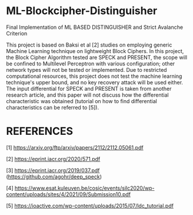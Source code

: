 # ML-Blockcipher-Distinguisher

Final Implementation of ML BASED DISTINGUISHER and Strict Avalanche Criterion

This project is based on Baksi et al [2] studies on employing generic Machine Learning technique on lightweight Block Ciphers. In this project, the Block Cipher Algorithm tested are SPECK and PRESENT, the scope will be confined to Multilevel Perceptron with various configuration; other network types will not be tested or implemented. Due to restricted computational resources, this project does not test the machine learning technique's upper bound, and no key recovery attack will be used either. The input differential for SPECK and PRESENT is taken from another research article, and this paper will not discuss how the differential characteristic was obtained (tutorial on how to find differential characteristics can be referred to [5]).

# REFERENCES

[1] https://arxiv.org/ftp/arxiv/papers/2112/2112.05061.pdf

[2] https://eprint.iacr.org/2020/571.pdf

[3] https://eprint.iacr.org/2019/037.pdf (https://github.com/agohr/deep_speck)

[4] https://www.esat.kuleuven.be/cosic/events/silc2020/wp-content/uploads/sites/4/2021/09/Submission10.pdf

[5] https://ioactive.com/wp-content/uploads/2015/07/ldc_tutorial.pdf
